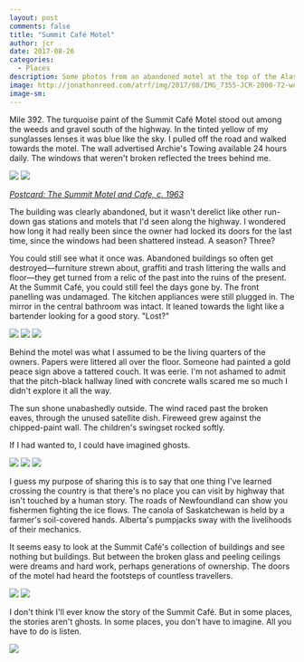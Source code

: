 ```yaml
---
layout: post
comments: false
title: "Summit Café Motel"
author: jcr
date: 2017-08-26
categories:
  - Places
description: Some photos from an abandoned motel at the top of the Alaska Highway.
image: http://jonathonreed.com/atrf/img/2017/08/IMG_7355-JCR-2000-72-web.jpg
image-sm:
---
```


Mile 392. The turquoise paint of the Summit Café Motel stood out among the weeds and gravel south of the highway. In the tinted yellow of my sunglasses lenses it was blue like the sky. I pulled off the road and walked towards the motel. The wall advertised Archie's Towing available 24 hours daily. The windows that weren't broken reflected the trees behind me.

<img src="http://jonathonreed.com/atrf/img/2017/08/IMG_7352-JCR-2000-72-web.jpg">

<img src="http://jonathonreed.com/atrf/img/2017/08/9461182276_8c91fe16ee_o-web.jpg">

<i><a href="https://www.flickr.com/photos/45379817@N08/9461182276/in/photostream/" target="blank">Postcard: The Summit Motel and Cafe, c. 1963</a></i>

The building was clearly abandoned, but it wasn't derelict like other run-down gas stations and motels that I'd seen along the highway. I wondered how long it had really been since the owner had locked its doors for the last time, since the windows had been shattered instead. A season? Three?

You could still see what it once was. Abandoned buildings so often get destroyed—furniture strewn about, graffiti and trash littering the walls and floor—they get turned from a relic of the past into the ruins of the present. At the Summit Café, you could still feel the days gone by. The front panelling was undamaged. The kitchen appliances were still plugged in. The mirror in the central bathroom was intact. It leaned towards the light like a bartender looking for a good story. "Lost?"

<img src="http://jonathonreed.com/atrf/img/2017/08/IMG_7374-JCR-2000-72-web.jpg">

<img src="http://jonathonreed.com/atrf/img/2017/08/IMG_7380-JCR-2000-72-web.jpg">

<img src="http://jonathonreed.com/atrf/img/2017/08/IMG_7401-JCR-2000-72-web.jpg">

Behind the motel was what I assumed to be the living quarters of the owners. Papers were littered all over the floor. Someone had painted a gold peace sign above a tattered couch. It was eerie. I'm not ashamed to admit that the pitch-black hallway lined with concrete walls scared me so much I didn't explore it all the way.

The sun shone unabashedly outside. The wind raced past the broken eaves, through the unused satellite dish. Fireweed grew against the chipped-paint wall. The children's swingset rocked softly.

If I had wanted to, I could have imagined ghosts.

<img src="http://jonathonreed.com/atrf/img/2017/08/IMG_7397-JCR-2000-72-web.jpg">

<img src="http://jonathonreed.com/atrf/img/2017/08/IMG_7400-JCR-2000-72-web.jpg">

<img src="http://jonathonreed.com/atrf/img/2017/08/IMG_7408-JCR-2000-72-web.jpg">

I guess my purpose of sharing this is to say that one thing I've learned crossing the country is that there's no place you can visit by highway that isn't touched by a human story. The roads of Newfoundland can show you fishermen fighting the ice flows. The canola of Saskatchewan is held by a farmer's soil-covered hands. Alberta's pumpjacks sway with the livelihoods of their mechanics.

It seems easy to look at the Summit Café's collection of buildings and see nothing but buildings. But between the broken glass and peeling ceilings were dreams and hard work, perhaps generations of ownership. The doors of the motel had heard the footsteps of countless travellers.

<img src="http://jonathonreed.com/atrf/img/2017/08/IMG_7422-JCR-2000-72-web.jpg">

<img src="http://jonathonreed.com/atrf/img/2017/08/IMG_7419-JCR-2000-72-web.jpg">

I don't think I'll ever know the story of the Summit Café. But in some places, the stories aren't ghosts. In some places, you don't have to imagine. All you have to do is listen.

<img src="http://jonathonreed.com/atrf/img/2017/08/IMG_7465-JCR-2000-72-web.jpg">